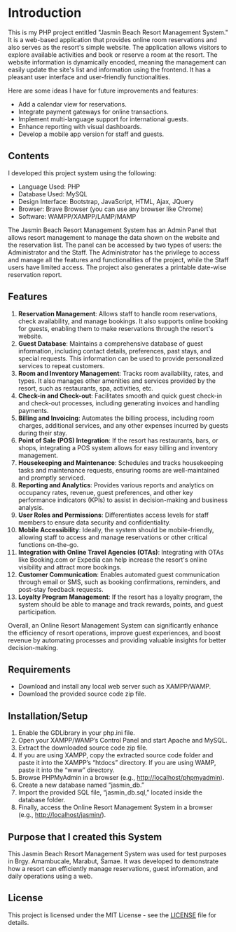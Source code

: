 # Introduction

This is my PHP project entitled "Jasmin Beach Resort Management System." It is a web-based application that provides online room reservations and also serves as the resort's simple website. The application allows visitors to explore available activities and book or reserve a room at the resort. The website information is dynamically encoded, meaning the management can easily update the site's list and information using the frontend. It has a pleasant user interface and user-friendly functionalities.

Here are some ideas I have for future improvements and features:

- Add a calendar view for reservations.
- Integrate payment gateways for online transactions.
- Implement multi-language support for international guests.
- Enhance reporting with visual dashboards.
- Develop a mobile app version for staff and guests.

## Contents

I developed this project system using the following:

- Language Used: PHP
- Database Used: MySQL
- Design Interface: Bootstrap, JavaScript, HTML, Ajax, JQuery
- Browser: Brave Browser (you can use any browser like Chrome)
- Software: WAMPP/XAMPP/LAMP/MAMP

The Jasmin Beach Resort Management System has an Admin Panel that allows resort management to manage the data shown on the website and the reservation list. The panel can be accessed by two types of users: the Administrator and the Staff. The Administrator has the privilege to access and manage all the features and functionalities of the project, while the Staff users have limited access. The project also generates a printable date-wise reservation report.

## Features

1. **Reservation Management**: Allows staff to handle room reservations, check availability, and manage bookings. It also supports online booking for guests, enabling them to make reservations through the resort's website.
2. **Guest Database**: Maintains a comprehensive database of guest information, including contact details, preferences, past stays, and special requests. This information can be used to provide personalized services to repeat customers.
3. **Room and Inventory Management**: Tracks room availability, rates, and types. It also manages other amenities and services provided by the resort, such as restaurants, spa, activities, etc.
4. **Check-in and Check-out**: Facilitates smooth and quick guest check-in and check-out processes, including generating invoices and handling payments.
5. **Billing and Invoicing**: Automates the billing process, including room charges, additional services, and any other expenses incurred by guests during their stay.
6. **Point of Sale (POS) Integration**: If the resort has restaurants, bars, or shops, integrating a POS system allows for easy billing and inventory management.
7. **Housekeeping and Maintenance**: Schedules and tracks housekeeping tasks and maintenance requests, ensuring rooms are well-maintained and promptly serviced.
8. **Reporting and Analytics**: Provides various reports and analytics on occupancy rates, revenue, guest preferences, and other key performance indicators (KPIs) to assist in decision-making and business analysis.
9. **User Roles and Permissions**: Differentiates access levels for staff members to ensure data security and confidentiality.
10. **Mobile Accessibility**: Ideally, the system should be mobile-friendly, allowing staff to access and manage reservations or other critical functions on-the-go.
11. **Integration with Online Travel Agencies (OTAs)**: Integrating with OTAs like Booking.com or Expedia can help increase the resort's online visibility and attract more bookings.
12. **Customer Communication**: Enables automated guest communication through email or SMS, such as booking confirmations, reminders, and post-stay feedback requests.
13. **Loyalty Program Management**: If the resort has a loyalty program, the system should be able to manage and track rewards, points, and guest participation.

Overall, an Online Resort Management System can significantly enhance the efficiency of resort operations, improve guest experiences, and boost revenue by automating processes and providing valuable insights for better decision-making.

## Requirements

- Download and install any local web server such as XAMPP/WAMP.
- Download the provided source code zip file.

## Installation/Setup

1. Enable the GDLibrary in your php.ini file.
2. Open your XAMPP/WAMP’s Control Panel and start Apache and MySQL.
3. Extract the downloaded source code zip file.
4. If you are using XAMPP, copy the extracted source code folder and paste it into the XAMPP’s “htdocs” directory. If you are using WAMP, paste it into the “www” directory.
5. Browse PHPMyAdmin in a browser (e.g., [http://localhost/phpmyadmin](http://localhost/phpmyadmin)).
6. Create a new database named “jasmin_db.”
7. Import the provided SQL file, “jasmin_db.sql,” located inside the database folder.
8. Finally, access the Online Resort Management System in a browser (e.g., [http://localhost/jasmin/](http://localhost/jasmin/)).

## Purpose that I created this System

This Jasmin Beach Resort Management System was used for test purposes in Brgy. Amambucale, Marabut, Samae. It was developed to demonstrate how a resort can efficiently manage reservations, guest information, and daily operations using a web.

## License

This project is licensed under the MIT License - see the [LICENSE](https://github.com/kenjutzue/Jasmin-Beach-Resort-Management-System/blob/master/LICENSE.md) file for details.
